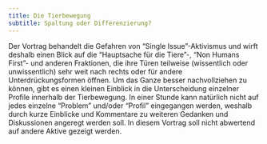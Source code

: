 ```yaml
---
title: Die Tierbewegung
subtitle: Spaltung oder Differenzierung?
---
```


Der Vortrag behandelt die Gefahren von “Single Issue”-Aktivismus und wirft deshalb einen Blick auf die “Hauptsache für die Tiere”-, “Non Humans First”- und anderen Fraktionen, die ihre Türen teilweise (wissentlich oder unwissentlich) sehr weit nach rechts oder für andere Unterdrückungsformen öffnen.
Um das Ganze besser nachvollziehen zu können, gibt es einen kleinen Einblick in die Unterscheidung einzelner Profile innerhalb der Tierbewegung.
In einer Stunde kann natürlich nicht auf jedes einzelne “Problem” und/oder “Profil” eingegangen werden, weshalb durch kurze Einblicke und Kommentare zu weiteren Gedanken und Diskussionen angeregt werden soll. In diesem Vortrag soll nicht abwertend auf andere Aktive gezeigt werden.
